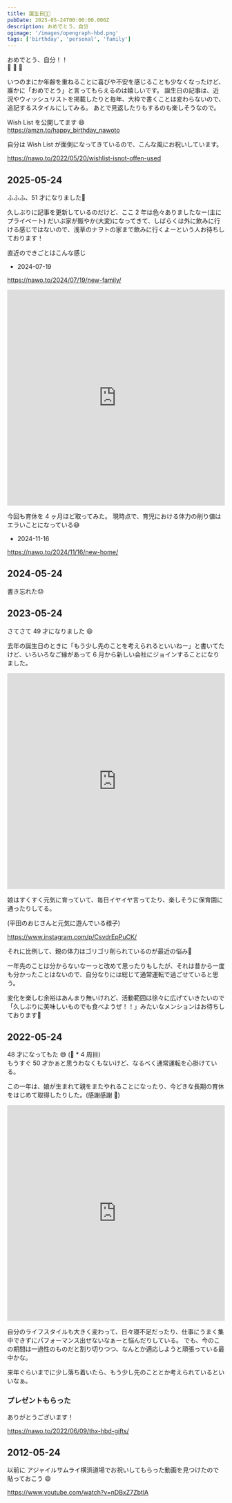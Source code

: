 ```yaml
---
title: 誕生日🎂🎉
pubDate: 2025-05-24T00:00:00.000Z
description: おめでとう、自分
ogimage: '/images/opengraph-hbd.png'
tags: ['birthday', 'personal', 'family']
---
```


おめでとう、自分！！  
🎉 🎉 🎉

いつのまにか年齢を重ねることに喜びや不安を感じることも少なくなったけど、誰かに「おめでとう」と言ってもらえるのは嬉しいです。
誕生日の記事は、近況やウィッシュリストを掲載したりと毎年、大枠で書くことは変わらないので、追記するスタイルにしてみる。
あとで見返したりもするのも楽しそうなので。

Wish List を公開してます 😄  
https://amzn.to/happy_birthday_nawoto

自分は Wish List が面倒になってきているので、こんな風にお祝いしています。

https://nawo.to/2022/05/20/wishlist-isnot-offen-used

## 2025-05-24

ふふふ、51 才になりました🎂

久しぶりに記事を更新しているのだけど、ここ 2 年は色々ありましたなー(主にプライベート)
だいぶ家が賑やか(大変)になってきて、しばらくは外に飲みに行ける感じではないので、浅草のナヲトの家まで飲みに行くよーという人お待ちしております！

直近のできごとはこんな感じ

- 2024-07-19

https://nawo.to/2024/07/19/new-family/

<iframe src="https://platform.x.com/embed/Tweet.html?id=1816025056109334538" width="100%" height="500" frameborder="0" scrolling="no"></iframe>

今回も育休を 4 ヶ月ほど取ってみた。
現時点で、育児における体力の削り値はエラいことになっている😅

- 2024-11-16

https://nawo.to/2024/11/16/new-home/

## 2024-05-24

書き忘れた😓

## 2023-05-24

さてさて 49 才になりました 😄

去年の誕生日のときに「もう少し先のことを考えられるといいねー」と書いてたけど、いろいろなご縁があって 6 月から新しい会社にジョインすることになりました。

<iframe src="https://platform.x.com/embed/Tweet.html?id=1664242857899864064" width="100%" height="500" frameborder="0" scrolling="no"></iframe>

娘はすくすく元気に育っていて、毎日イヤイヤ言ってたり、楽しそうに保育園に通ったりしてる。

(平田のおじさんと元気に遊んでいる様子)

https://www.instagram.com/p/CsvdrEpPuCK/

それに比例して、親の体力はゴリゴリ削られているのが最近の悩み🙂

一年先のことは分からないなーっと改めて思ったりもしたが、それは昔から一度も分かったことはないので、自分なりには総じて通常運転で過ごせていると思う。

変化を楽しむ余裕はあんまり無いけれど、活動範囲は徐々に広げていきたいので「久しぶりに美味しいものでも食べようぜ！！」みたいなメンションはお待ちしております🎂

## 2022-05-24

48 才になってもた 😅 (🐯 \* 4 周目)  
もうすぐ 50 才かぁと思うわなくもないけど、なるべく通常運転を心掛けている。

この一年は、娘が生まれて親をまたやれることになったり、今どきな長期の育休をはじめて取得したりした。(感謝感謝 🌻)

<iframe src="https://platform.x.com/embed/Tweet.html?id=1440541132111310856" width="100%" height="500" frameborder="0" scrolling="no"></iframe>

自分のライフスタイルも大きく変わって、日々寝不足だったり、仕事にうまく集中できずにパフォーマンス出せないなぁーと悩んだりしている。
でも、今のこの期間は一過性のものだと割り切りつつ、なんとか適応しようと頑張っている最中かな。

来年ぐらいまでに少し落ち着いたら、もう少し先のこととか考えられているといいなぁ。

### プレゼントもらった

ありがとうございます！

https://nawo.to/2022/06/09/thx-hbd-gifts/

## 2012-05-24

以前に アジャイルサムライ横浜道場でお祝いしてもらった動画を見つけたので貼っておこう 😄

https://www.youtube.com/watch?v=nDBxZ7ZbtlA
